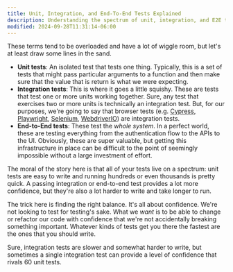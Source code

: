 ```yaml
---
title: Unit, Integration, and End-To-End Tests Explained
description: Understanding the spectrum of unit, integration, and E2E tests.
modified: 2024-09-28T11:31:14-06:00
---
```


These terms tend to be overloaded and have a lot of wiggle room, but let's at least draw some lines in the sand.

- **Unit tests**: An isolated test that tests one thing. Typically, this is a set of tests that might pass particular arguments to a function and then make sure that the value that is return is what we were expecting.
- **Integration tests**: This is where it goes a little squishy. These are tests that test one or more units working together. Sure, any test that exercises two or more units is technically an integration test. But, for our purposes, we're going to say that browser tests (e.g. [Cypress](https://www.cypress.io), [Playwright](https://playwright.dev), [Selenium](https://www.selenium.dev), [WebdriverIO](https://webdriver.io)) are integration tests.
- **End-to-End tests**: These test the _whole system_. In a perfect world, these are testing everything from the authentication flow to the APIs to the UI. Obviously, these are super valuable, but getting this infrastructure in place can be difficult to the point of seemingly impossible without a large investment of effort.

The moral of the story here is that all of your tests live on a spectrum: unit tests are easy to write and running hundreds or even thousands is pretty quick. A passing integration or end-to-end test provides a lot more confidence, but they're also a lot harder to write and take longer to run.

The trick here is finding the right balance. It's all about confidence. We're not looking to test for testing's sake. What we _want_ is to be able to change or refactor our code with confidence that we're not accidentally breaking something important. Whatever kinds of tests get you there the fastest are the ones that you should write.

Sure, integration tests are slower and somewhat harder to write, but sometimes a single integration test can provide a level of confidence that rivals 60 unit tests.

```ts

```
